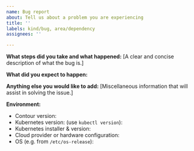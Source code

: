 ```yaml
---
name: Bug report
about: Tell us about a problem you are experiencing
title: ''
labels: kind/bug, area/dependency
assignees: ''

---
```


**What steps did you take and what happened:**
[A clear and concise description of what the bug is.]


**What did you expect to happen:**


**Anything else you would like to add:**
[Miscellaneous information that will assist in solving the issue.]


**Environment:**

- Contour version:
- Kubernetes version: (use `kubectl version`):
- Kubernetes installer & version:
- Cloud provider or hardware configuration:
- OS (e.g. from `/etc/os-release`):
